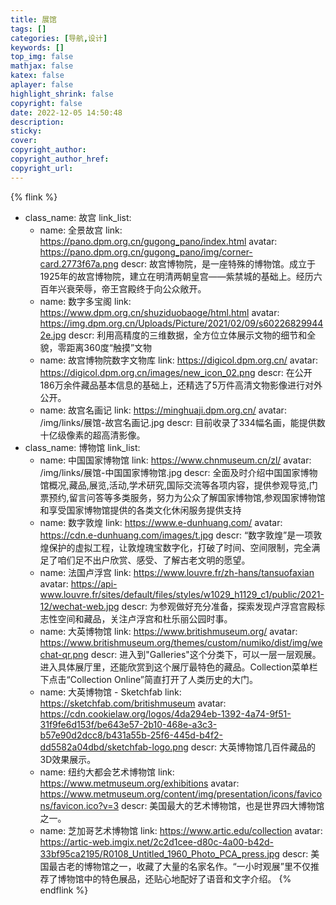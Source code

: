 ```yaml
---
title: 展馆
tags: []
categories: [导航,设计]
keywords: []
top_img: false
mathjax: false
katex: false
aplayer: false
highlight_shrink: false
copyright: false
date: 2022-12-05 14:50:48
description:
sticky:
cover:
copyright_author:
copyright_author_href:
copyright_url:
---
```

{% flink %}
- class_name: 故宫
  link_list:
    - name: 全景故宫
      link: https://pano.dpm.org.cn/gugong_pano/index.html
      avatar: https://pano.dpm.org.cn/gugong_pano/img/corner-card.2773f67a.png
      descr: 故宫博物院，是一座特殊的博物馆。成立于1925年的故宫博物院，建立在明清两朝皇宫——紫禁城的基础上。经历六百年兴衰荣辱，帝王宫殿终于向公众敞开。
    - name: 数字多宝阁
      link: https://www.dpm.org.cn/shuziduobaoge/html.html
      avatar: https://img.dpm.org.cn/Uploads/Picture/2021/02/09/s602268299442e.jpg
      descr: 利用高精度的三维数据，全方位立体展示文物的细节和全貌，零距离360度“触摸”文物
    - name: 故宫博物院数字文物库
      link: https://digicol.dpm.org.cn/
      avatar: https://digicol.dpm.org.cn/images/new_icon_02.png
      descr: 在公开186万余件藏品基本信息的基础上，还精选了5万件高清文物影像进行对外公开。
    - name: 故宫名画记
      link: https://minghuaji.dpm.org.cn/
      avatar: /img/links/展馆-故宫名画记.jpg
      descr: 目前收录了334幅名画，能提供数十亿级像素的超高清影像。
- class_name: 博物馆
  link_list:
    - name: 中国国家博物馆
      link: https://www.chnmuseum.cn/zl/
      avatar: /img/links/展馆-中国国家博物馆.jpg
      descr: 全面及时介绍中国国家博物馆概况,藏品,展览,活动,学术研究,国际交流等各项内容，提供参观导览,门票预约,留言问答等多类服务，努力为公众了解国家博物馆,参观国家博物馆和享受国家博物馆提供的各类文化休闲服务提供支持
    - name: 数字敦煌
      link: https://www.e-dunhuang.com/
      avatar: https://cdn.e-dunhuang.com/images/t.jpg
      descr: “数字敦煌”是一项敦煌保护的虚拟工程，让敦煌瑰宝数字化，打破了时间、空间限制，完全满足了咱们足不出户欣赏、感受、了解古老文明的愿望。
    - name: 法国卢浮宫
      link: https://www.louvre.fr/zh-hans/tansuofaxian
      avatar: https://api-www.louvre.fr/sites/default/files/styles/w1029_h1129_c1/public/2021-12/wechat-web.jpg
      descr: 为参观做好充分准备，探索发现卢浮宫宫殿标志性空间和藏品，关注卢浮宫和杜乐丽公园时事。
    - name: 大英博物馆
      link: https://www.britishmuseum.org/
      avatar: https://www.britishmuseum.org/themes/custom/numiko/dist/img/wechat-qr.png
      descr: 进入到"Galleries"这个分类下，可以一层一层观展。进入具体展厅里，还能欣赏到这个展厅最特色的藏品。Collection菜单栏下点击“Collection Online”简直打开了人类历史的大门。
    - name: 大英博物馆 - Sketchfab
      link: https://sketchfab.com/britishmuseum
      avatar: https://cdn.cookielaw.org/logos/4da294eb-1392-4a74-9f51-31f9fe6d153f/be643e57-2b10-468e-a3c3-b57e90d2dcc8/b431a55b-25f6-445d-b4f2-dd5582a04dbd/sketchfab-logo.png
      descr: 大英博物馆几百件藏品的3D效果展示。
    - name: 纽约大都会艺术博物馆
      link: https://www.metmuseum.org/exhibitions
      avatar: https://www.metmuseum.org/content/img/presentation/icons/favicons/favicon.ico?v=3
      descr: 美国最大的艺术博物馆，也是世界四大博物馆之一。
    - name: 芝加哥艺术博物馆
      link: https://www.artic.edu/collection
      avatar: https://artic-web.imgix.net/2c2d1cee-d80c-4a00-b42d-33bf95ca2195/R0108_Untitled_1960_Photo_PCA_press.jpg
      descr: 美国最古老的博物馆之一，收藏了大量的名家名作。“一小时观展”里不仅推荐了博物馆中的特色展品，还贴心地配好了语音和文字介绍。
{% endflink %}